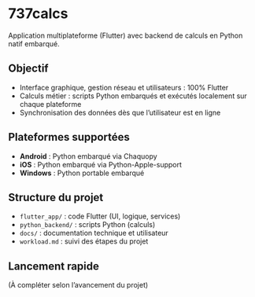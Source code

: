 # 737calcs

Application multiplateforme (Flutter) avec backend de calculs en Python natif embarqué.

## Objectif

- Interface graphique, gestion réseau et utilisateurs : 100% Flutter
- Calculs métier : scripts Python embarqués et exécutés localement sur chaque plateforme
- Synchronisation des données dès que l’utilisateur est en ligne

## Plateformes supportées

- **Android** : Python embarqué via Chaquopy
- **iOS** : Python embarqué via Python-Apple-support
- **Windows** : Python portable embarqué

## Structure du projet

- `flutter_app/` : code Flutter (UI, logique, services)
- `python_backend/` : scripts Python (calculs)
- `docs/` : documentation technique et utilisateur
- `workload.md` : suivi des étapes du projet

## Lancement rapide

(À compléter selon l’avancement du projet)
